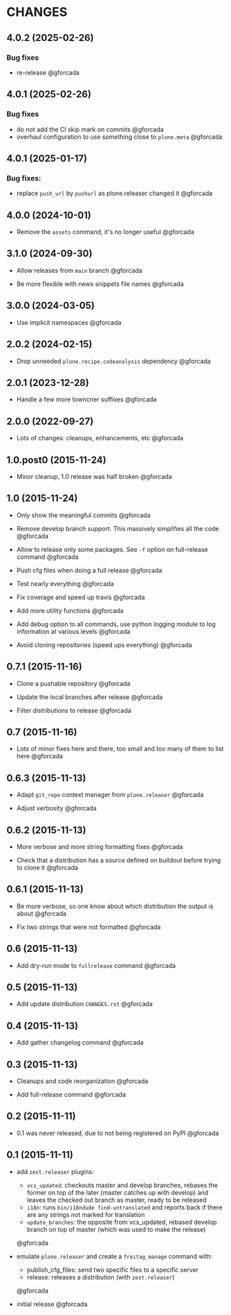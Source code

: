# CHANGES

<!-- towncrier release notes start -->

## 4.0.2 (2025-02-26)


### Bug fixes

- re-release @gforcada 

## 4.0.1 (2025-02-26)


### Bug fixes

- do not add the CI skip mark on commits @gforcada 
- overhaul configuration to use something close to `plone.meta` @gforcada 

## 4.0.1 (2025-01-17)

### Bug fixes:

- replace `push_url` by `pushurl` as plone.releaser changed it @gforcada

## 4.0.0 (2024-10-01)

- Remove the `assets` command, it's no longer useful @gforcada

## 3.1.0 (2024-09-30)

- Allow releases from `main` branch @gforcada

- Be more flexible with news snippets file names @gforcada

## 3.0.0 (2024-03-05)

- Use implicit namespaces @gforcada

## 2.0.2 (2024-02-15)

- Drop unneeded `plone.recipe.codeanalysis` dependency @gforcada

## 2.0.1 (2023-12-28)

- Handle a few more towncrier suffixes @gforcada

## 2.0.0 (2022-09-27)

- Lots of changes: cleanups, enhancements, etc @gforcada

## 1.0.post0 (2015-11-24)

- Minor cleanup, 1.0 release was half broken @gforcada

## 1.0 (2015-11-24)

- Only show the meaningful commits @gforcada

- Remove develop branch support. This massively simplifies all the code @gforcada

- Allow to release only some packages.
  See `-f` option on full-release command @gforcada

- Push cfg files when doing a full release @gforcada

- Test nearly everything @gforcada

- Fix coverage and speed up travis @gforcada

- Add more utility functions @gforcada

- Add debug option to all commands,
  use python logging module to log information at various levels @gforcada

- Avoid cloning repositories (speed ups everything) @gforcada

## 0.7.1 (2015-11-16)

- Clone a pushable repository @gforcada

- Update the local branches after release @gforcada

- Filter distributions to release @gforcada

## 0.7 (2015-11-16)

- Lots of minor fixes here and there,
  too small and too many of them to list here @gforcada

## 0.6.3 (2015-11-13)

- Adapt `git_repo` context manager from `plone.releaser` @gforcada

- Adjust verbosity @gforcada

## 0.6.2 (2015-11-13)

- More verbose and more string formatting fixes @gforcada

- Check that a distribution has a source defined on buildout before trying
  to clone it @gforcada

## 0.6.1 (2015-11-13)

- Be more verbose, so one know about which distribution the output is about @gforcada

- Fix two strings that were not formatted @gforcada

## 0.6 (2015-11-13)

- Add dry-run mode to `fullrelease` command @gforcada

## 0.5 (2015-11-13)

- Add update distribution `CHANGES.rst`  @gforcada

## 0.4 (2015-11-13)

- Add gather changelog command @gforcada

## 0.3 (2015-11-13)

- Cleanups and code reorganization @gforcada

- Add full-release command @gforcada

## 0.2 (2015-11-11)

- 0.1 was never released, due to not being registered on PyPI @gforcada

## 0.1 (2015-11-11)

- add `zest.releaser` plugins:

  - `vcs_updated`: checkouts master and develop branches,
    rebases the former on top of the later (master catches up with develop)
    and leaves the checked out branch as master,
    ready to be released
  - `i18n`: runs `bin/i18ndude find-untranslated` and reports back if there
    are any strings not marked for translation
  - `update_branches`: the opposite from vcs_updated,
    rebased develop branch on top of master (which was used to make the release)

  @gforcada

- emulate `plone.releaser` and create a `freitag_manage` command with:

  - publish_cfg_files: send two specific files to a specific server
  - release: releases a distribution (with `zest.releaser`)

  @gforcada

- initial release @gforcada
